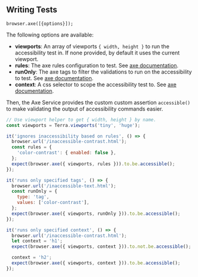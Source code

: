 ## Writing Tests

`browser.axe([{options}]);`

The following options are available:

* **viewports**:
  An array of viewports `{ width, height }` to run the accessibility test in. If none provided, by default it uses the current viewport.
* **rules**:
  The axe rules configuration to test. See [axe documentation](https://www.axe-core.org/docs/).
* **runOnly**:
  The axe tags to filter the validations to run on the accessibility to test. See [axe documentation](https://www.axe-core.org/docs/).
* **context**:
  A css selector to scope the accessibility test to. See [axe documentation](https://www.axe-core.org/docs/).

Then, the Axe Service provides the custom custom assertion `accessible()` to make validating the output of accessibility commands easier.

```js
// Use viewport helper to get { width, height } by name.
const viewports = Terra.viewports('tiny', 'huge');

it('ignores inaccessibility based on rules', () => {
  browser.url('/inaccessible-contrast.html');
  const rules = {
    'color-contrast': { enabled: false },
  };
  expect(browser.axe({ viewports, rules })).to.be.accessible();
});

it('runs only specified tags', () => {
  browser.url('/inaccessible-text.html');
  const runOnly = {
    type: 'tag',
    values: ['color-contrast'],
  };
  expect(browser.axe({ viewports, runOnly })).to.be.accessible();
});

it('runs only specified context', () => {
  browser.url('/inaccessible-contrast.html');
  let context = 'h1';
  expect(browser.axe({ viewports, context })).to.not.be.accessible();

  context = 'h2';
  expect(browser.axe({ viewports, context })).to.be.accessible();
});
```
